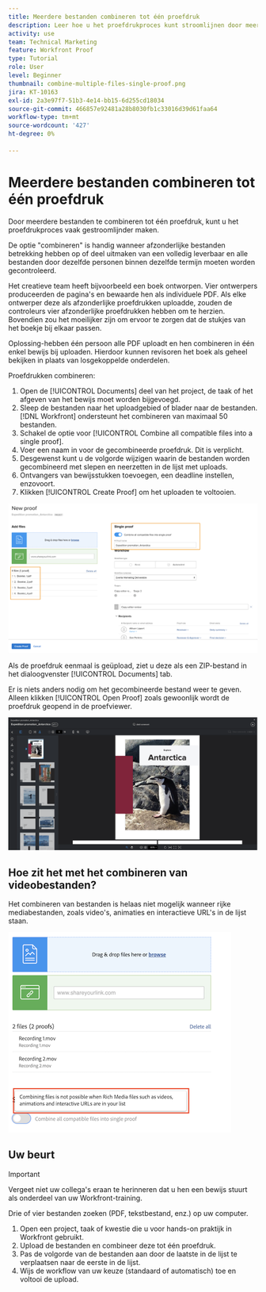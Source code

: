 ```yaml
---
title: Meerdere bestanden combineren tot één proefdruk
description: Leer hoe u het proefdrukproces kunt stroomlijnen door meerdere bestanden te combineren tot één proefdruk in [!DNL  Workfront].
activity: use
team: Technical Marketing
feature: Workfront Proof
type: Tutorial
role: User
level: Beginner
thumbnail: combine-multiple-files-single-proof.png
jira: KT-10163
exl-id: 2a3e97f7-51b3-4e14-bb15-6d255cd18034
source-git-commit: 466857e92481a28b8030fb1c33016d39d61faa64
workflow-type: tm+mt
source-wordcount: '427'
ht-degree: 0%

---
```


# Meerdere bestanden combineren tot één proefdruk

Door meerdere bestanden te combineren tot één proefdruk, kunt u het proefdrukproces vaak gestroomlijnder maken.

De optie &quot;combineren&quot; is handig wanneer afzonderlijke bestanden betrekking hebben op of deel uitmaken van een volledig leverbaar en alle bestanden door dezelfde personen binnen dezelfde termijn moeten worden gecontroleerd.

Het creatieve team heeft bijvoorbeeld een boek ontworpen. Vier ontwerpers produceerden de pagina&#39;s en bewaarde hen als individuele PDF. Als elke ontwerper deze als afzonderlijke proefdrukken uploadde, zouden de controleurs vier afzonderlijke proefdrukken hebben om te herzien. Bovendien zou het moeilijker zijn om ervoor te zorgen dat de stukjes van het boekje bij elkaar passen.

Oplossing-hebben één persoon alle PDF uploadt en hen combineren in één enkel bewijs bij uploaden. Hierdoor kunnen revisoren het boek als geheel bekijken in plaats van losgekoppelde onderdelen.

Proefdrukken combineren:

1. Open de [!UICONTROL Documents] deel van het project, de taak of het afgeven van het bewijs moet worden bijgevoegd.
2. Sleep de bestanden naar het uploadgebied of blader naar de bestanden. [!DNL Workfront] ondersteunt het combineren van maximaal 50 bestanden.
3. Schakel de optie voor [!UICONTROL Combine all compatible files into a single proof].
4. Voer een naam in voor de gecombineerde proefdruk. Dit is verplicht.
5. Desgewenst kunt u de volgorde wijzigen waarin de bestanden worden gecombineerd met slepen en neerzetten in de lijst met uploads.
6. Ontvangers van bewijsstukken toevoegen, een deadline instellen, enzovoort.
7. Klikken [!UICONTROL Create Proof] om het uploaden te voltooien.

![Een afbeelding van de [!UICONTROL New proof] venster met de lijst met geüploade bestanden en [!UICONTROL Single proof] gemarkeerde secties.](assets/combine-proofs.png)

Als de proefdruk eenmaal is geüpload, ziet u deze als een ZIP-bestand in het dialoogvenster [!UICONTROL Documents] tab.

Er is niets anders nodig om het gecombineerde bestand weer te geven. Alleen klikken [!UICONTROL Open Proof] zoals gewoonlijk wordt de proefdruk geopend in de proefviewer.

![Een afbeelding van de proefdrukviewer met een proefdruk van meerdere pagina&#39;s zichtbaar.](assets/combine-proofs-2.png)

## Hoe zit het met het combineren van videobestanden?

Het combineren van bestanden is helaas niet mogelijk wanneer rijke mediabestanden, zoals video&#39;s, animaties en interactieve URL&#39;s in de lijst staan.

![Een afbeelding met een foutbericht waarin u wordt uitgelegd, kunt u videobestanden niet combineren.](assets/combine-proofs-error.png)


## Uw beurt

>[!IMPORTANT]
>
>Vergeet niet uw collega&#39;s eraan te herinneren dat u hen een bewijs stuurt als onderdeel van uw Workfront-training.


Drie of vier bestanden zoeken (PDF, tekstbestand, enz.) op uw computer.

1. Open een project, taak of kwestie die u voor hands-on praktijk in Workfront gebruikt.
1. Upload de bestanden en combineer deze tot één proefdruk.
1. Pas de volgorde van de bestanden aan door de laatste in de lijst te verplaatsen naar de eerste in de lijst.
1. Wijs de workflow van uw keuze (standaard of automatisch) toe en voltooi de upload.



<!--
##Learn more
* Create a multi-page proof
-->
